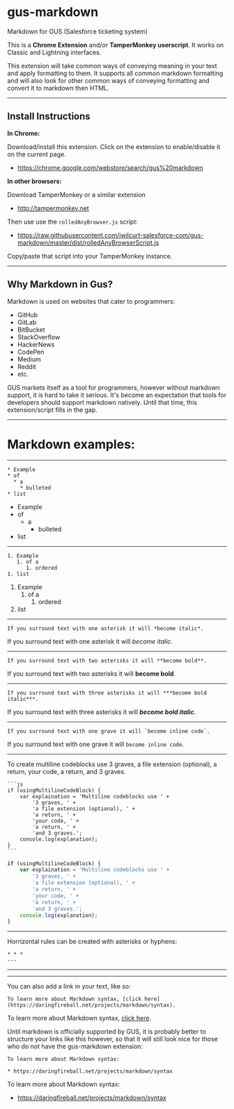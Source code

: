 # gus-markdown

Markdown for GUS (Salesforce ticketing system)

This is a **Chrome Extension** and/or **TamperMonkey userscript**. It works on Classic and Lightning interfaces.

This extension will take common ways of conveying meaning in your text and apply formatting to them. It supports all common markdown formatting and will also look for other common ways of conveying formatting and convert it to markdown then HTML.

* * *

## Install Instructions

**In Chrome:**

Download/install this extension. Click on the extension to enable/disable it on the current page.

* https://chrome.google.com/webstore/search/gus%20markdown

**In other browsers:**

Download TamperMonkey or a similar extension

* http://tampermonkey.net

Then use use the `rolledAnyBrowser.js` script:

* https://raw.githubusercontent.com/jwilcurt-salesforce-com/gus-markdown/master/dist/rolledAnyBrowserScript.js

Copy/paste that script into your TamperMonkey instance.

* * *

## Why Markdown in Gus?

Markdown is used on websites that cater to programmers:

* GitHub
* GitLab
* BitBucket
* StackOverflow
* HackerNews
* CodePen
* Medium
* Reddit
* etc.

GUS markets itself as a tool for programmers, however without markdown support, it is hard to take it serious. It's become an expectation that tools for developers should support markdown natively. Until that time, this extension/script fills in the gap.

* * *

# Markdown examples:

* * *

```
* Example
* of
  * a
    * bulleted
* list
```

* Example
* of
  * a
    * bulleted
* list

* * *

```
1. Example
   1. of a
      1. ordered
1. list
```

1. Example
   1. of a
      1. ordered
1. list

* * *

```
If you surround text with one asterisk it will *become italic*.
```
If you surround text with one asterisk it will *become italic*.

* * *

```
If you surround text with two asterisks it will **become bold**.
```
If you surround text with two asterisks it will **become bold**.

* * *

```
If you surround text with three asterisks it will ***become bold italic***.
```
If you surround text with three asterisks it will ***become bold italic***.

* * *

```
If you surround text with one grave it will `become inline code`.
```

If you surround text with one grave it will `become inline code`.

* * *

To create multiline codeblocks use 3 graves, a file extension (optional), a return, your code, a return, and 3 graves.

    ```js
    if (usingMultilineCodeBlock) {
        var explaination = 'Multiline codeblocks use ' +
            '3 graves, ' +
            'a file extension (optional), ' +
            'a return, ' +
            'your code, ' +
            'a return, ' +
            'and 3 graves.';
        console.log(explanation);
    }
    ```

```js
if (usingMultilineCodeBlock) {
    var explaination = 'Multiline codeblocks use ' +
        '3 graves, ' +
        'a file extension (optional), ' +
        'a return, ' +
        'your code, ' +
        'a return, ' +
        'and 3 graves.';
    console.log(explanation);
}
```

* * *

Horrizontal rules can be created with asterisks or hyphens:

```
* * *
---
```

* * *
---

You can also add a link in your text, like so:

```
To learn more about Markdown syntax, [click here](https://daringfireball.net/projects/markdown/syntax).
```

To learn more about Markdown syntax, [click here](https://daringfireball.net/projects/markdown/syntax).

Until markdown is officially supported by GUS, it is probably better to structure your links like this however, so that it will still look nice for those who do not have the gus-markdown extension:

```
To learn more about Markdown syntax:

* https://daringfireball.net/projects/markdown/syntax
```

To learn more about Markdown syntax:

* https://daringfireball.net/projects/markdown/syntax
